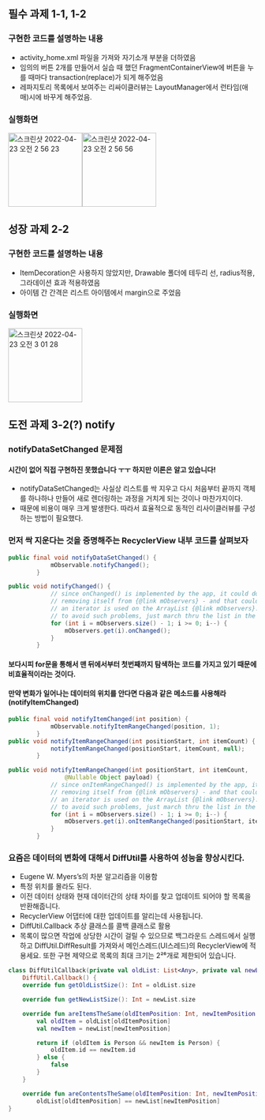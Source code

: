 
## 필수 과제 1-1, 1-2

### 구현한 코드를 설명하는 내용
- activity_home.xml 파일을 가져와 자기소개 부분을 더하였음
- 임의의 버튼 2개를 만들어서 실습 때 했던 FragmentContainerView에 버튼을 누를 때마다 transaction(replace)가 되게 해주었음
- 레파지토리 목록에서 보여주는 리싸이클러뷰는 LayoutManager에서 런타임(애매)시에 바꾸게 해주었음.


### 실행화면

<img width="150" alt="스크린샷 2022-04-23 오전 2 56 23" src="https://user-images.githubusercontent.com/15981307/164768926-f594c63e-9fe9-4195-8718-e4ef62773403.png"><img width="150" alt="스크린샷 2022-04-23 오전 2 56 56" src="https://user-images.githubusercontent.com/15981307/164769002-f3a13c5d-1bca-4148-bdae-fe26dd49069a.png">



## 성장 과제 2-2
### 구현한 코드를 설명하는 내용
- ItemDecoration은 사용하지 않았지만, Drawable 폴더에 테두리 선, radius적용, 그라데이션 효과 적용하였음
- 아이템 간 간격은 리스트 아이템에서 margin으로 주었음
### 실행화면
<img width="150" alt="스크린샷 2022-04-23 오전 3 01 28" src="https://user-images.githubusercontent.com/15981307/164769604-fc3c5150-bc04-4c7f-83d8-e118541c321b.png">


## 도전 과제 3-2(?) notify
### notifyDataSetChanged 문제점
#### 시간이 없어 직접 구현하진 못했습니다 ㅜㅜ 하지만 이론은 알고 있습니다!

- notifyDataSetChanged는 사실상 리스트를 싹 지우고 다시 처음부터 끝까지 객체를 하나하나 만들어 새로 렌더링하는 과정을 거치게 되는 것이나 마찬가지이다. 
- 때문에 비용이 매우 크게 발생한다. 따라서 효율적으로 동적인 리사이클러뷰를 구성하는 방법이 필요했다.

### 먼저 싹 지운다는 것을 증명해주는 RecyclerView 내부 코드를 살펴보자
```java
public final void notifyDataSetChanged() {
            mObservable.notifyChanged();
        }

public void notifyChanged() {
            // since onChanged() is implemented by the app, it could do anything, including
            // removing itself from {@link mObservers} - and that could cause problems if
            // an iterator is used on the ArrayList {@link mObservers}.
            // to avoid such problems, just march thru the list in the reverse order.
            for (int i = mObservers.size() - 1; i >= 0; i--) {
                mObservers.get(i).onChanged();
            }
        }
```
#### 보다시피 for문을 통해서 맨 뒤에서부터 첫번째까지 탐색하는 코드를 가지고 있기 때문에 비효율적이라는 것이다.

#### 만약 변화가 일어나는 데이터의 위치를 안다면 다음과 같은 메소드를 사용해라(notifyItemChanged)
```java
public final void notifyItemChanged(int position) {
            mObservable.notifyItemRangeChanged(position, 1);
        }
public void notifyItemRangeChanged(int positionStart, int itemCount) {
            notifyItemRangeChanged(positionStart, itemCount, null);
        }

public void notifyItemRangeChanged(int positionStart, int itemCount,
                @Nullable Object payload) {
            // since onItemRangeChanged() is implemented by the app, it could do anything, including
            // removing itself from {@link mObservers} - and that could cause problems if
            // an iterator is used on the ArrayList {@link mObservers}.
            // to avoid such problems, just march thru the list in the reverse order.
            for (int i = mObservers.size() - 1; i >= 0; i--) {
                mObservers.get(i).onItemRangeChanged(positionStart, itemCount, payload);
            }
        }
```

### 요즘은 데이터의 변화에 대해서 DiffUtil를 사용하여 성능을 향상시킨다.
- Eugene W. Myers’s의 차분 알고리즘을 이용함
- 특정 위치를 몰라도 된다.
- 이전 데이터 상태와 현재 데이터간의 상태 차이를 찾고 업데이트 되어야 할 목록을 반환해줍니다.
- RecyclerView 어댑터에 대한 업데이트를 알리는데 사용됩니다.
- DiffUtil.Callback 추상 클래스를 콜백 클래스로 활용
- 목록이 많으면 작업에 상당한 시간이 걸릴 수 있으므로 백그라운드 스레드에서 실행하고 DiffUtil.DiffResult를 가져와서 메인스레드(UI스레드)의 RecyclerView에 적용세요. 또한 구현 제약으로 목록의 최대 크기는 2²⁶개로 제한되어 있습니다.
```kotlin
class DiffUtilCallback(private val oldList: List<Any>, private val newList: List<Any>) :
    DiffUtil.Callback() {
    override fun getOldListSize(): Int = oldList.size

    override fun getNewListSize(): Int = newList.size

    override fun areItemsTheSame(oldItemPosition: Int, newItemPosition: Int): Boolean {
        val oldItem = oldList[oldItemPosition]
        val newItem = newList[newItemPosition]

        return if (oldItem is Person && newItem is Person) {
            oldItem.id == newItem.id
        } else {
            false
        }
    }

    override fun areContentsTheSame(oldItemPosition: Int, newItemPosition: Int): Boolean =
        oldList[oldItemPosition] == newList[newItemPosition]
}

```
